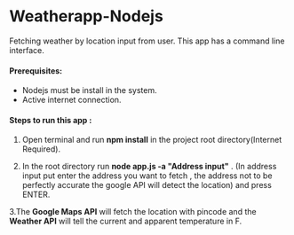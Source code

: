 # Weatherapp-Nodejs
Fetching weather by location input from user. This app has a command line interface.



#### Prerequisites:

- Nodejs must be install in the system.
- Active internet connection.

#### Steps to run this app :


  1. Open terminal and run **npm install** in the project root directory(Internet Required).
  
  
  2. In the root directory run **node app.js -a "Address input"** . (In address input put enter the address you want to fetch , the address not to be perfectly accurate the google API will detect the location) and press ENTER.
  
  3.The **Google Maps API** will fetch the location with pincode and the **Weather API** will tell the current and apparent temperature in F.
  
  
  
